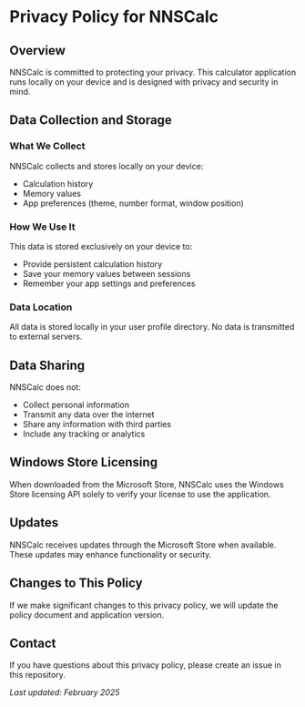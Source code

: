# Privacy Policy for NNSCalc

## Overview

NNSCalc is committed to protecting your privacy. This calculator application runs locally on your device and is designed with privacy and security in mind.

## Data Collection and Storage

### What We Collect

NNSCalc collects and stores locally on your device:
- Calculation history
- Memory values
- App preferences (theme, number format, window position)

### How We Use It

This data is stored exclusively on your device to:
- Provide persistent calculation history
- Save your memory values between sessions
- Remember your app settings and preferences

### Data Location

All data is stored locally in your user profile directory. No data is transmitted to external servers.

## Data Sharing

NNSCalc does not:
- Collect personal information
- Transmit any data over the internet
- Share any information with third parties
- Include any tracking or analytics

## Windows Store Licensing

When downloaded from the Microsoft Store, NNSCalc uses the Windows Store licensing API solely to verify your license to use the application.

## Updates

NNSCalc receives updates through the Microsoft Store when available. These updates may enhance functionality or security.

## Changes to This Policy

If we make significant changes to this privacy policy, we will update the policy document and application version.

## Contact

If you have questions about this privacy policy, please create an issue in this repository.

*Last updated: February 2025*